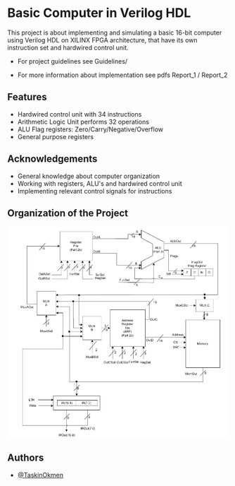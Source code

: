
# Basic Computer in Verilog HDL

This project is about implementing and simulating a basic 16-bit computer using Verilog HDL on XILINX FPGA architecture, that have its own instruction set and hardwired control unit.

- For project guidelines see Guidelines/

- For more information about implementation see pdfs Report_1 / Report_2

## Features

 - Hardwired control unit with 34 instructions
 - Arithmetic Logic Unit performs 32 operations
 - ALU Flag registers: Zero/Carry/Negative/Overflow
 - General purpose registers

## Acknowledgements

 - General knowledge about computer organization
 - Working with registers, ALU's and hardwired control unit
 - Implementing relevant control signals for instructions


## Organization of the Project

![Computer Organization of the Project](Guidelines/Image/computer_organization.PNG)


## Authors

- [@TaskinOkmen](https://www.github.com/TaskinOkmen)
